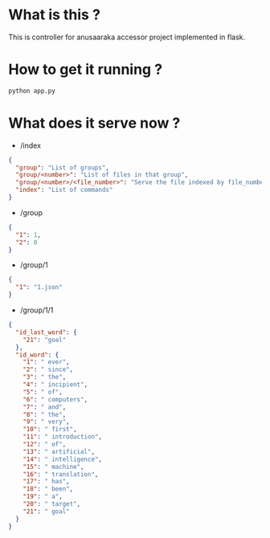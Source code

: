 # What is this ?

This is controller for anusaaraka accessor project implemented in flask.

# How to get it running ?

``` bash
python app.py
```

# What does it serve now ?
- /index

``` json
{
  "group": "List of groups",
  "group/<number>": "List of files in that group",
  "group/<number>/<file_number>": "Serve the file indexed by file_number",
  "index": "List of commands"
}
```

- /group

``` json
{
  "1": 1,
  "2": 0
}
```

- /group/1

``` json
{
  "1": "1.json"
}
```

- /group/1/1

``` json
{
  "id_last_word": {
    "21": "goal"
  },
  "id_word": {
    "1": " ever",
    "2": " since",
    "3": " the",
    "4": " incipient",
    "5": " of",
    "6": " computers",
    "7": " and",
    "8": " the",
    "9": " very",
    "10": " first",
    "11": " introduction",
    "12": " of",
    "13": " artificial",
    "14": " intelligence",
    "15": " machine",
    "16": " translation",
    "17": " has",
    "18": " been",
    "19": " a",
    "20": " target",
    "21": " goal"
  }
}
```
